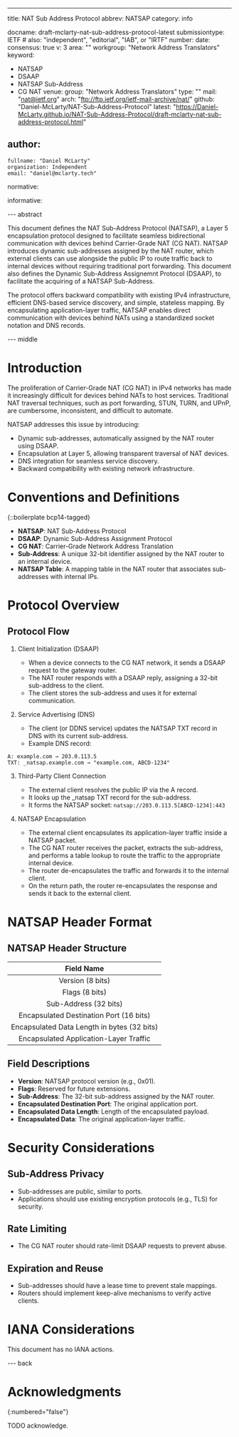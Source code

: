 ---
title: NAT Sub Address Protocol
abbrev: NATSAP
category: info

docname: draft-mclarty-nat-sub-address-protocol-latest
submissiontype: IETF  # also: "independent", "editorial", "IAB", or "IRTF"
number:
date:
consensus: true
v: 3
area: ""
workgroup: "Network Address Translators"
keyword:
 - NATSAP
 - DSAAP
 - NATSAP Sub-Address
 - CG NAT
venue:
  group: "Network Address Translators"
  type: ""
  mail: "nat@ietf.org"
  arch: "ftp://ftp.ietf.org/ietf-mail-archive/nat/"
  github: "Daniel-McLarty/NAT-Sub-Address-Protocol"
  latest: "https://Daniel-McLarty.github.io/NAT-Sub-Address-Protocol/draft-mclarty-nat-sub-address-protocol.html"

author:
 -
    fullname: "Daniel McLarty"
    organization: Independent
    email: "daniel@mclarty.tech"

normative:

informative:


--- abstract

This document defines the NAT Sub-Address Protocol (NATSAP), a Layer 5 encapsulation protocol designed to facilitate seamless bidirectional communication with devices behind Carrier-Grade NAT (CG NAT). NATSAP introduces dynamic sub-addresses assigned by the NAT router, which external clients can use alongside the public IP to route traffic back to internal devices without requiring traditional port forwarding. This document also defines the Dynamic Sub-Address Assignemnt Protocol (DSAAP), to facilitate the acquiring of a NATSAP Sub-Address.

The protocol offers backward compatibility with existing IPv4 infrastructure, efficient DNS-based service discovery, and simple, stateless mapping. By encapsulating application-layer traffic, NATSAP enables direct communication with devices behind NATs using a standardized socket notation and DNS records.


--- middle

# Introduction

The proliferation of Carrier-Grade NAT (CG NAT) in IPv4 networks has made it increasingly difficult for devices behind NATs to host services. Traditional NAT traversal techniques, such as port forwarding, STUN, TURN, and UPnP, are cumbersome, inconsistent, and difficult to automate.

NATSAP addresses this issue by introducing:

* Dynamic sub-addresses, automatically assigned by the NAT router using DSAAP.
* Encapsulation at Layer 5, allowing transparent traversal of NAT devices.
* DNS integration for seamless service discovery.
* Backward compatibility with existing network infrastructure.


# Conventions and Definitions

{::boilerplate bcp14-tagged}

* **NATSAP**: NAT Sub-Address Protocol
* **DSAAP**: Dynamic Sub-Address Assignment Protocol
* **CG NAT**: Carrier-Grade Network Address Translation
* **Sub-Address**: A unique 32-bit identifier assigned by the NAT router to an internal device.
* **NATSAP Table**: A mapping table in the NAT router that associates sub-addresses with internal IPs.

# Protocol Overview

## Protocol Flow

1. Client Initialization (DSAAP)
    * When a device connects to the CG NAT network, it sends a DSAAP request to the gateway router.
    * The NAT router responds with a DSAAP reply, assigning a 32-bit sub-address to the client.
    * The client stores the sub-address and uses it for external communication.

2. Service Advertising (DNS)
    * The client (or DDNS service) updates the NATSAP TXT record in DNS with its current sub-address.
    * Example DNS record:
```
A: example.com → 203.0.113.5
TXT: _natsap.example.com → "example.com, ABCD-1234"
```

3. Third-Party Client Connection
    * The external client resolves the public IP via the A record.
    * It looks up the _natsap TXT record for the sub-address.
    * It forms the NATSAP socket: ``` natsap://203.0.113.5[ABCD-1234]:443 ```

4. NATSAP Encapsulation
    * The external client encapsulates its application-layer traffic inside a NATSAP packet.
    * The CG NAT router receives the packet, extracts the sub-address, and performs a table lookup to route the traffic to the appropriate internal device.
    * The router de-encapsulates the traffic and forwards it to the internal client.
    * On the return path, the router re-encapsulates the response and sends it back to the external client.

# NATSAP Header Format

## NATSAP Header Structure

| Field Name                                                         |
|:------------------------------------------------------------------:|
| Version (8 bits)                                                   |
| Flags (8 bits)                                                     |
| Sub-Address (32 bits)                                              |
| Encapsulated Destination Port (16 bits)                            |
| Encapsulated Data Length in bytes (32 bits)                        |
| Encapsulated Application-Layer Traffic                             |

## Field Descriptions

* **Version**: NATSAP protocol version (e.g., 0x01).
* **Flags**: Reserved for future extensions.
* **Sub-Address**: The 32-bit sub-address assigned by the NAT router.
* **Encapsulated Destination Port**: The original application port.
* **Encapsulated Data Length**: Length of the encapsulated payload.
* **Encapsulated Data**: The original application-layer traffic.

# Security Considerations

## Sub-Address Privacy

* Sub-addresses are public, similar to ports.
* Applications should use existing encryption protocols (e.g., TLS) for security.

## Rate Limiting

* The CG NAT router should rate-limit DSAAP requests to prevent abuse.

## Expiration and Reuse

* Sub-addresses should have a lease time to prevent stale mappings.
* Routers should implement keep-alive mechanisms to verify active clients.


# IANA Considerations

This document has no IANA actions.


--- back

# Acknowledgments
{:numbered="false"}

TODO acknowledge.
